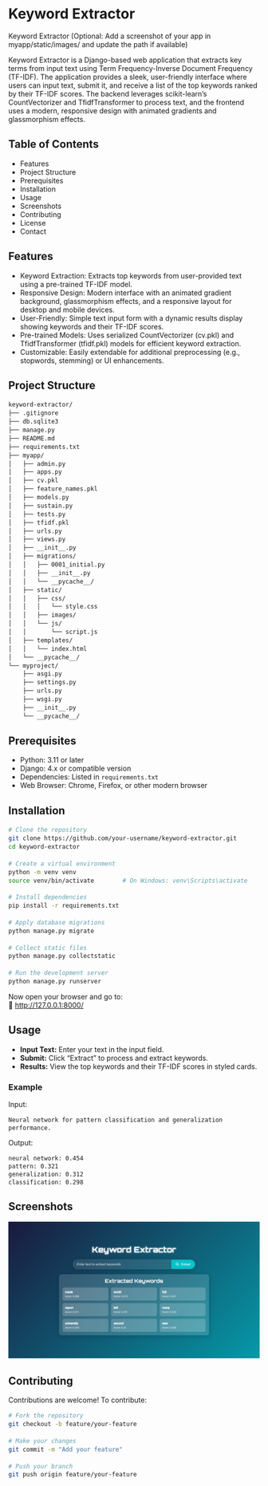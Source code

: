 # Keyword Extractor

Keyword Extractor (Optional: Add a screenshot of your app in myapp/static/images/ and update the path if available)

Keyword Extractor is a Django-based web application that extracts key terms from input text using Term Frequency-Inverse Document Frequency (TF-IDF). The application provides a sleek, user-friendly interface where users can input text, submit it, and receive a list of the top keywords ranked by their TF-IDF scores. The backend leverages scikit-learn’s CountVectorizer and TfidfTransformer to process text, and the frontend uses a modern, responsive design with animated gradients and glassmorphism effects.

## Table of Contents

- Features
- Project Structure
- Prerequisites
- Installation
- Usage
- Screenshots
- Contributing
- License
- Contact

## Features

- Keyword Extraction: Extracts top keywords from user-provided text using a pre-trained TF-IDF model.
- Responsive Design: Modern interface with an animated gradient background, glassmorphism effects, and a responsive layout for desktop and mobile devices.
- User-Friendly: Simple text input form with a dynamic results display showing keywords and their TF-IDF scores.
- Pre-trained Models: Uses serialized CountVectorizer (cv.pkl) and TfidfTransformer (tfidf.pkl) models for efficient keyword extraction.
- Customizable: Easily extendable for additional preprocessing (e.g., stopwords, stemming) or UI enhancements.

## Project Structure

```bash
keyword-extractor/
├── .gitignore
├── db.sqlite3
├── manage.py
├── README.md
├── requirements.txt
├── myapp/
│   ├── admin.py
│   ├── apps.py
│   ├── cv.pkl
│   ├── feature_names.pkl
│   ├── models.py
│   ├── sustain.py
│   ├── tests.py
│   ├── tfidf.pkl
│   ├── urls.py
│   ├── views.py
│   ├── __init__.py
│   ├── migrations/
│   │   ├── 0001_initial.py
│   │   ├── __init__.py
│   │   └── __pycache__/
│   ├── static/
│   │   ├── css/
│   │   │   └── style.css
│   │   ├── images/
│   │   └── js/
│   │       └── script.js
│   ├── templates/
│   │   └── index.html
│   └── __pycache__/
└── myproject/
    ├── asgi.py
    ├── settings.py
    ├── urls.py
    ├── wsgi.py
    ├── __init__.py
    └── __pycache__/
```

## Prerequisites

- Python: 3.11 or later
- Django: 4.x or compatible version
- Dependencies: Listed in `requirements.txt`
- Web Browser: Chrome, Firefox, or other modern browser

## Installation

```bash
# Clone the repository
git clone https://github.com/your-username/keyword-extractor.git
cd keyword-extractor

# Create a virtual environment
python -m venv venv
source venv/bin/activate        # On Windows: venv\Scripts\activate

# Install dependencies
pip install -r requirements.txt

# Apply database migrations
python manage.py migrate

# Collect static files
python manage.py collectstatic

# Run the development server
python manage.py runserver
```

Now open your browser and go to:  
📍 http://127.0.0.1:8000/

## Usage

- **Input Text:** Enter your text in the input field.
- **Submit:** Click “Extract” to process and extract keywords.
- **Results:** View the top keywords and their TF-IDF scores in styled cards.

### Example

Input:
```
Neural network for pattern classification and generalization performance.
```

Output:
```
neural network: 0.454  
pattern: 0.321  
generalization: 0.312  
classification: 0.298
```

## Screenshots

![Screenshot](myproject/myapp/static/images/image.png)


## Contributing

Contributions are welcome! To contribute:

```bash
# Fork the repository
git checkout -b feature/your-feature

# Make your changes
git commit -m "Add your feature"

# Push your branch
git push origin feature/your-feature
```



